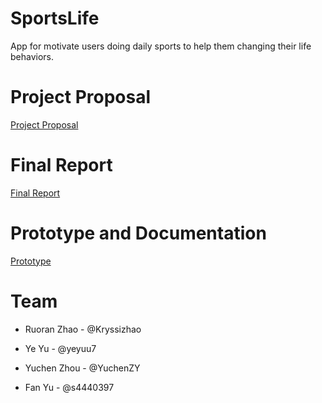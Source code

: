 # SportsLife
App for motivate users doing daily sports to help them changing their life behaviors.

# Project Proposal
[Project Proposal](https://github.com/deco3500-2018/Hello-Bag/wiki/Project-Proposal)

# Final Report
[Final Report](https://github.com/deco3500-2018/Hello-Bag/wiki)

# Prototype and Documentation 
[Prototype](https://github.com/deco3500-2018/Hello-Bag/wiki/Prototype)

# Team
* Ruoran Zhao - @Kryssizhao

* Ye Yu - @yeyuu7

* Yuchen Zhou - @YuchenZY

* Fan Yu - @s4440397
